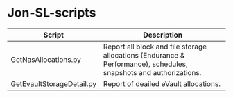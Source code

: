 **Jon-SL-scripts**
==============

Script | Description
------ | -----------
GetNasAllocations.py | Report all block and file storage allocations (Endurance & Performance), schedules, snapshots and authorizations.
GetEvaultStorageDetail.py | Report of deailed eVault allocations.
